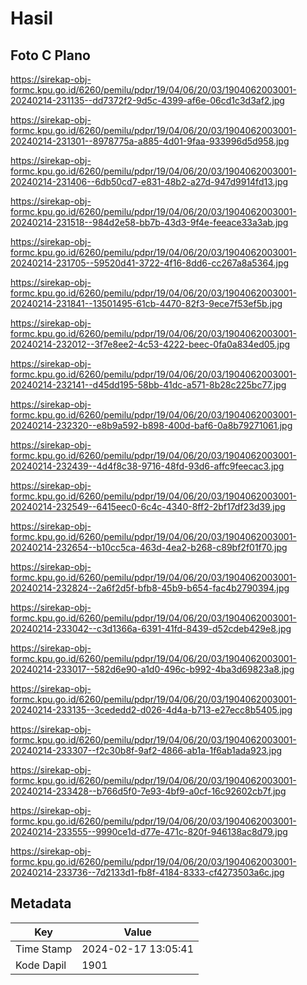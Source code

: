 # Hasil

## Foto C Plano

https://sirekap-obj-formc.kpu.go.id/6260/pemilu/pdpr/19/04/06/20/03/1904062003001-20240214-231135--dd7372f2-9d5c-4399-af6e-06cd1c3d3af2.jpg

https://sirekap-obj-formc.kpu.go.id/6260/pemilu/pdpr/19/04/06/20/03/1904062003001-20240214-231301--8978775a-a885-4d01-9faa-933996d5d958.jpg

https://sirekap-obj-formc.kpu.go.id/6260/pemilu/pdpr/19/04/06/20/03/1904062003001-20240214-231406--6db50cd7-e831-48b2-a27d-947d9914fd13.jpg

https://sirekap-obj-formc.kpu.go.id/6260/pemilu/pdpr/19/04/06/20/03/1904062003001-20240214-231518--984d2e58-bb7b-43d3-9f4e-feeace33a3ab.jpg

https://sirekap-obj-formc.kpu.go.id/6260/pemilu/pdpr/19/04/06/20/03/1904062003001-20240214-231705--59520d41-3722-4f16-8dd6-cc267a8a5364.jpg

https://sirekap-obj-formc.kpu.go.id/6260/pemilu/pdpr/19/04/06/20/03/1904062003001-20240214-231841--13501495-61cb-4470-82f3-9ece7f53ef5b.jpg

https://sirekap-obj-formc.kpu.go.id/6260/pemilu/pdpr/19/04/06/20/03/1904062003001-20240214-232012--3f7e8ee2-4c53-4222-beec-0fa0a834ed05.jpg

https://sirekap-obj-formc.kpu.go.id/6260/pemilu/pdpr/19/04/06/20/03/1904062003001-20240214-232141--d45dd195-58bb-41dc-a571-8b28c225bc77.jpg

https://sirekap-obj-formc.kpu.go.id/6260/pemilu/pdpr/19/04/06/20/03/1904062003001-20240214-232320--e8b9a592-b898-400d-baf6-0a8b79271061.jpg

https://sirekap-obj-formc.kpu.go.id/6260/pemilu/pdpr/19/04/06/20/03/1904062003001-20240214-232439--4d4f8c38-9716-48fd-93d6-affc9feecac3.jpg

https://sirekap-obj-formc.kpu.go.id/6260/pemilu/pdpr/19/04/06/20/03/1904062003001-20240214-232549--6415eec0-6c4c-4340-8ff2-2bf17df23d39.jpg

https://sirekap-obj-formc.kpu.go.id/6260/pemilu/pdpr/19/04/06/20/03/1904062003001-20240214-232654--b10cc5ca-463d-4ea2-b268-c89bf2f01f70.jpg

https://sirekap-obj-formc.kpu.go.id/6260/pemilu/pdpr/19/04/06/20/03/1904062003001-20240214-232824--2a6f2d5f-bfb8-45b9-b654-fac4b2790394.jpg

https://sirekap-obj-formc.kpu.go.id/6260/pemilu/pdpr/19/04/06/20/03/1904062003001-20240214-233042--c3d1366a-6391-41fd-8439-d52cdeb429e8.jpg

https://sirekap-obj-formc.kpu.go.id/6260/pemilu/pdpr/19/04/06/20/03/1904062003001-20240214-233017--582d6e90-a1d0-496c-b992-4ba3d69823a8.jpg

https://sirekap-obj-formc.kpu.go.id/6260/pemilu/pdpr/19/04/06/20/03/1904062003001-20240214-233135--3cededd2-d026-4d4a-b713-e27ecc8b5405.jpg

https://sirekap-obj-formc.kpu.go.id/6260/pemilu/pdpr/19/04/06/20/03/1904062003001-20240214-233307--f2c30b8f-9af2-4866-ab1a-1f6ab1ada923.jpg

https://sirekap-obj-formc.kpu.go.id/6260/pemilu/pdpr/19/04/06/20/03/1904062003001-20240214-233428--b766d5f0-7e93-4bf9-a0cf-16c92602cb7f.jpg

https://sirekap-obj-formc.kpu.go.id/6260/pemilu/pdpr/19/04/06/20/03/1904062003001-20240214-233555--9990ce1d-d77e-471c-820f-946138ac8d79.jpg

https://sirekap-obj-formc.kpu.go.id/6260/pemilu/pdpr/19/04/06/20/03/1904062003001-20240214-233736--7d2133d1-fb8f-4184-8333-cf4273503a6c.jpg


## Metadata

| Key        | Value               |
| ---------- | ------------------- |
| Time Stamp | 2024-02-17 13:05:41 |
| Kode Dapil | 1901                |



